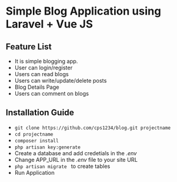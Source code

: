 
<h1>Simple Blog Application using Laravel + Vue JS</h1>

## Feature List 
<ul>
<li>It is simple blogging app.</li>
<li>User can login/register</li>
<li>Users can read blogs</li>
<li>Users can write/update/delete posts</li>
<li>Blog Details Page</li>
<li>Users can comment on blogs</li>
</ul>

## Installation Guide
<ul>
<li><code>git clone https://github.com/cps1234/blog.git projectname</code></li>
<li><code>cd projectname</code></li>
<li><code>composer install</code></li>
<li><code>php artisan key:generate</code></li>
<li>Create a database and add credetials in the <em>.env</em></li>
<li>Change APP_URL in the <em>.env</em> file to your site URL</li>
<li><code>php artisan migrate </code> to create tables</li>
<li>Run Application</li>
</ul>
